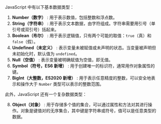 JavaScript 中有以下基本数据类型：

1. **Number（数字）** : 用于表示数值，包括整数和浮点数。
2. **String（字符串）** : 用于表示文本数据，由字符组成。字符串需要用引号（单引号或双引号）括起来。
3. **Boolean（布尔）** : 用于表示逻辑值，只有两个可能的取值：`true`（真）和 `false`（假）。
4. **Undefined（未定义）** : 表示变量未被赋值或未声明的状态。当变量被声明但未初始化时，默认值为 `undefined`。
5. **Null（空值）** : 表示变量被明确赋值为空值，即无值。
6. **Symbol（符号，ES6 新增）** : 用于创建唯一的标识符，通常用作对象属性的键。
7. **BigInt（大整数，ES2020 新增）** : 用于表示任意精度的整数，可以安全地表示和操作大于 `Number` 类型可以表示的整数范围。

此外，JavaScript 还有一个复杂数据类型：

8. **Object（对象）** : 用于存储多个值的集合，可以通过属性和方法对其进行操作。对象是键值对的无序集合，其中键是字符串或符号，值可以是任意类型的数据。

